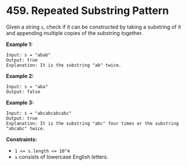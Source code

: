 # 459. Repeated Substring Pattern
Given a string `s`, check if it can be constructed by taking a substring of it and appending multiple copies of the substring together.

**Example 1:**
```
Input: s = "abab"
Output: true
Explanation: It is the substring "ab" twice.
```

**Example 2:**
```
Input: s = "aba"
Output: false
```

**Example 3:**
```
Input: s = "abcabcabcabc"
Output: true
Explanation: It is the substring "abc" four times or the substring "abcabc" twice.
```

**Constraints:**
- `1 <= s.length <= 10^4`
- `s` consists of lowercase English letters.
